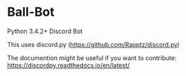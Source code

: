 # Ball-Bot
Python 3.4.2+ Discord Bot 

This uses discord.py (https://github.com/Rapptz/discord.py)

The documention might be useful if you want to contribute: https://discordpy.readthedocs.io/en/latest/
